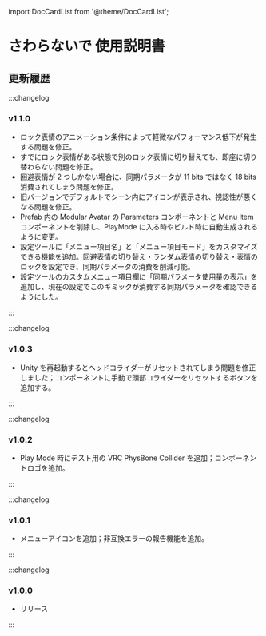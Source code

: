 import DocCardList from '@theme/DocCardList';

# さわらないで 使用説明書

<DocCardList />

## 更新履歴

:::changelog

### v1.1.0

- ロック表情のアニメーション条件によって軽微なパフォーマンス低下が発生する問題を修正。
- すでにロック表情がある状態で別のロック表情に切り替えても、即座に切り替わらない問題を修正。
- 回避表情が 2 つしかない場合に、同期パラメータが 11 bits ではなく 18 bits 消費されてしまう問題を修正。
- 旧バージョンでデフォルトでシーン内にアイコンが表示され、視認性が悪くなる問題を修正。
- Prefab 内の Modular Avatar の Parameters コンポーネントと Menu Item コンポーネントを削除し、PlayMode に入る時やビルド時に自動生成されるように変更。
- 設定ツールに「メニュー項目名」と「メニュー項目モード」をカスタマイズできる機能を追加。回避表情の切り替え・ランダム表情の切り替え・表情のロックを設定でき、同期パラメータの消費を削減可能。
- 設定ツールのカスタムメニュー項目欄に「同期パラメータ使用量の表示」を追加し、現在の設定でこのギミックが消費する同期パラメータを確認できるようにした。

:::

:::changelog

### v1.0.3

- Unity を再起動するとヘッドコライダーがリセットされてしまう問題を修正しました；コンポーネントに手動で頭部コライダーをリセットするボタンを追加する。

:::

:::changelog

### v1.0.2

- Play Mode 時にテスト用の VRC PhysBone Collider を追加；コンポーネントロゴを追加。

:::

:::changelog

### v1.0.1

- メニューアイコンを追加；非互換エラーの報告機能を追加。

:::

:::changelog

### v1.0.0

- リリース

:::
